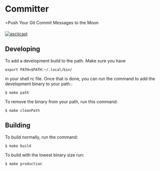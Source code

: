 # Committer
⭐Push Your Git Commit Messages to the Moon

[![asciicast](https://asciinema.org/a/GeoloSaR4JFMcGHWZHveJmObB.svg)](https://asciinema.org/a/GeoloSaR4JFMcGHWZHveJmObB)

## Developing

To add a development build to the path. Make sure you have

`export PATH=$PATH:~/.local/bin/`

in your shell rc file.
Once that is done, you can run the command to add the development binary to your path.:

```
$ make path
```

To remove the binary from your path, run this command:

```
$ make cleanPath
```

## Building

To build normally, run the command:

```
$ make build
```

To build with the lowest binary size run:

```
$ make production
```
